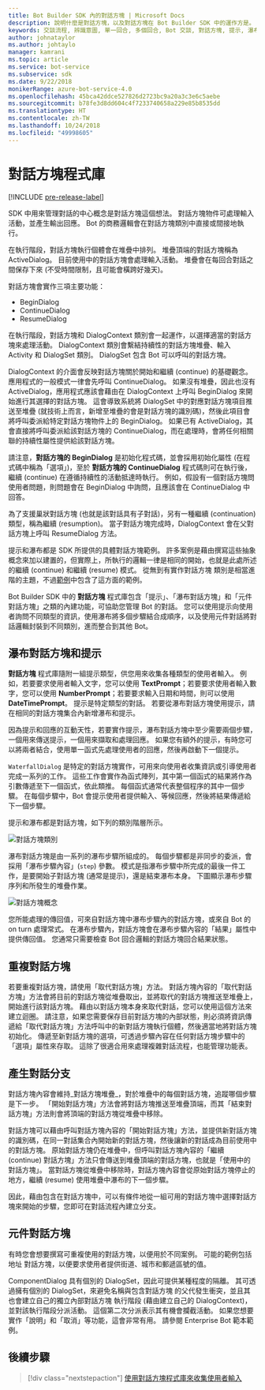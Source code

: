 ```yaml
---
title: Bot Builder SDK 內的對話方塊 | Microsoft Docs
description: 說明什麼是對話方塊，以及對話方塊在 Bot Builder SDK 中的運作方是。
keywords: 交談流程, 辨識意圖, 單一回合, 多個回合, Bot 交談, 對話方塊, 提示, 瀑布, 對話方塊集合
author: johnataylor
ms.author: johtaylo
manager: kamrani
ms.topic: article
ms.service: bot-service
ms.subservice: sdk
ms.date: 9/22/2018
monikerRange: azure-bot-service-4.0
ms.openlocfilehash: 45bca42ddce527826d2723bc9a20a3c3e6c5aebe
ms.sourcegitcommit: b78fe3d8dd604c4f7233740658a229e85b8535dd
ms.translationtype: HT
ms.contentlocale: zh-TW
ms.lasthandoff: 10/24/2018
ms.locfileid: "49998605"
---
```

# <a name="dialogs-library"></a>對話方塊程式庫

[!INCLUDE [pre-release-label](../includes/pre-release-label.md)]

SDK 中用來管理對話的中心概念是對話方塊這個想法。 對話方塊物件可處理輸入活動，並產生輸出回應。 Bot 的商務邏輯會在對話方塊類別中直接或間接地執行。

在執行階段，對話方塊執行個體會在堆疊中排列。 堆疊頂端的對話方塊稱為 ActiveDialog。 目前使用中的對話方塊會處理輸入活動。 堆疊會在每回合對話之間保存下來 (不受時間限制，且可能會橫跨好幾天)。 

對話方塊會實作三項主要功能：
- BeginDialog
- ContinueDialog
- ResumeDialog

在執行階段，對話方塊和 DialogContext 類別會一起運作，以選擇適當的對話方塊來處理活動。 DialogContext 類別會繫結持續性的對話方塊堆疊、輸入 Activity 和 DialogSet 類別。 DialogSet 包含 Bot 可以呼叫的對話方塊。

DialogContext 的介面會反映對話方塊關於開始和繼續 (continue) 的基礎觀念。 應用程式的一般模式一律會先呼叫 ContinueDialog。 如果沒有堆疊，因此也沒有 ActiveDialog，應用程式應該會藉由在 DialogContext 上呼叫 BeginDialog 來開始進行其選擇的對話方塊。 這會導致系統將 DialogSet 中的對應對話方塊項目推送至堆疊 (就技術上而言，新增至堆疊的會是對話方塊的識別碼)，然後此項目會將呼叫委派給特定對話方塊物件上的 BeginDialog。 如果已有 ActiveDialog，其會直接將呼叫委派給該對話方塊的 ContinueDialog，而在處理時，會將任何相關聯的持續性屬性提供給該對話方塊。

請注意，**對話方塊的 BeginDialog** 是初始化程式碼，並會採用初始化屬性 (在程式碼中稱為「選項」)，至於 **對話方塊的 ContinueDialog** 程式碼則可在執行後，繼續 (continue) 在遵循持續性的活動抵達時執行。 例如，假設有一個對話方塊問使用者問題，則問題會在 BeginDialog 中詢問，且應該會在 ContinueDialog 中回答。

為了支援巢狀對話方塊 (也就是該對話具有子對話)，另有一種繼續 (continuation) 類型，稱為繼續 (resumption)。 當子對話方塊完成時，DialogContext 會在父對話方塊上呼叫 ResumeDialog 方法。

提示和瀑布都是 SDK 所提供的具體對話方塊範例。 許多案例是藉由撰寫這些抽象概念來加以建置的，但實際上，所執行的邏輯一律是相同的開始，也就是此處所述的繼續 (continue) 和繼續 (resume) 模式。 從無到有實作對話方塊 類別是相當進階的主題，不過[範例](https://github.com/Microsoft/BotBuilder-samples)中包含了這方面的範例。

Bot Builder SDK 中的 **對話方塊** 程式庫包含「提示」、「瀑布對話方塊」和「元件對話方塊」之類的內建功能，可協助您管理 Bot 的對話。 您可以使用提示向使用者詢問不同類型的資訊，使用瀑布將多個步驟結合成順序，以及使用元件對話將對話邏輯封裝到不同類別，進而整合到其他 Bot。
## <a name="waterfall-dialogs-and-prompts"></a>瀑布對話方塊和提示

**對話方塊** 程式庫隨附一組提示類型，供您用來收集各種類型的使用者輸入。 例如，若要要求使用者輸入文字，您可以使用 **TextPrompt**；若要要求使用者輸入數字，您可以使用 **NumberPrompt**；若要要求輸入日期和時間，則可以使用 **DateTimePrompt**。 提示是特定類型的對話。 若要從瀑布對話方塊使用提示，請在相同的對話方塊集合內新增瀑布和提示。 

因為提示和回應的互動天性，若要實作提示，瀑布對話方塊中至少需要兩個步驟，一個用來傳送提示，一個用來擷取和處理回應。  如果您有額外的提示，有時您可以將兩者結合，使用單一函式先處理使用者的回應，然後再啟動下一個提示。

`WaterfallDialog` 是特定的對話方塊實作，可用來向使用者收集資訊或引導使用者完成一系列的工作。 這些工作會實作為函式陣列，其中第一個函式的結果將作為引數傳遞至下一個函式，依此類推。 每個函式通常代表整個程序的其中一個步驟。 在每個步驟中，Bot 會提示使用者提供輸入、等候回應，然後將結果傳遞給下一個步驟。 

提示和瀑布都是對話方塊，如下列的類別階層所示。 

![對話方塊類別](media/bot-builder-dialog-classes.png)

瀑布對話方塊是由一系列的瀑布步驟所組成的。 每個步驟都是非同步的委派，會採用「瀑布步驟內容」(`step`) 參數。 模式是指瀑布步驟中所完成的最後一件工作，是要開始子對話方塊 (通常是提示)，還是結束瀑布本身。 下圖顯示瀑布步驟序列和所發生的堆疊作業。

![對話方塊概念](media/bot-builder-dialog-concept.png)

您所能處理的傳回值，可來自對話方塊中瀑布步驟內的對話方塊，或來自 Bot 的 on turn 處理常式。
在瀑布步驟內，對話方塊會在瀑布步驟內容的「結果」屬性中提供傳回值。
您通常只需要檢查 Bot 回合邏輯的對話方塊回合結果狀態。

## <a name="repeating-a-dialog"></a>重複對話方塊

若要重複對話方塊，請使用「取代對話方塊」方法。 對話方塊內容的「取代對話方塊」方法會將目前的對話方塊從堆疊取出，並將取代的對話方塊推送至堆疊上，開始進行該對話方塊。 藉由以對話方塊本身來取代對話，您可以使用這個方法來建立迴圈。 請注意，如果您需要保存目前對話方塊的內部狀態，則必須將資訊傳遞給「取代對話方塊」方法呼叫中的新對話方塊執行個體，然後適當地將對話方塊初始化。 傳遞至新對話方塊的選項，可透過步驟內容在任何對話方塊步驟中的「選項」屬性來存取。 這除了很適合用來處理複雜對話流程，也能管理功能表。

## <a name="branch-a-conversation"></a>產生對話分支

對話方塊內容會維持_對話方塊堆疊_，對於堆疊中的每個對話方塊，追蹤哪個步驟是下一步。 「開始對話方塊」方法會將對話方塊推送至堆疊頂端，而其「結束對話方塊」方法則會將頂端的對話方塊從堆疊中移除。

對話方塊可以藉由呼叫對話方塊內容的「開始對話方塊」方法，並提供新對話方塊的識別碼，在同一對話集合內開始新的對話方塊，然後讓新的對話成為目前使用中的對話方塊。 原始對話方塊仍在堆疊中，但呼叫對話方塊內容的「繼續 (continue) 對話方塊」方法只會傳送到堆疊頂端的對話方塊，也就是「使用中的對話方塊」。 當對話方塊從堆疊中移除時，對話方塊內容會從原始對話方塊停止的地方，繼續 (resume) 使用堆疊中瀑布的下一個步驟。

因此，藉由包含在對話方塊中，可以有條件地從一組可用的對話方塊中選擇對話方塊來開始的步驟，您即可在對話流程內建立分支。

## <a name="component-dialog"></a>元件對話方塊
有時您會想要撰寫可重複使用的對話方塊，以便用於不同案例。 可能的範例包括地址 對話方塊，以便要求使用者提供街道、城市和郵遞區號的值。 

ComponentDialog 具有個別的 DialogSet，因此可提供某種程度的隔離。 其可透過擁有個別的 DialogSet，來避免名稱與包含對話方塊 的父代發生衝突，並且其也會建立自己的獨立內部對話方塊 執行階段 (藉由建立自己的 DialogContext)，並對該執行階段分派活動。 這個第二次分派表示其有機會攔截活動。 如果您想要實作「說明」和「取消」等功能，這會非常有用。  請參閱 Enterprise Bot 範本範例。 

## <a name="next-steps"></a>後續步驟

> [!div class="nextstepaction"]
> [使用對話方塊程式庫來收集使用者輸入](bot-builder-prompts.md)
